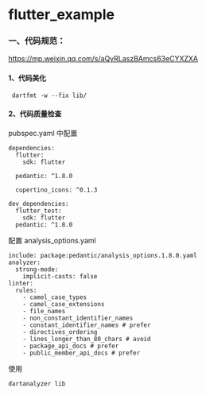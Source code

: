 # flutter_example

### 一、代码规范：
https://mp.weixin.qq.com/s/aQyRLaszBAmcs63eCYXZXA

#### 1、代码美化
```
 dartfmt -w --fix lib/
```

#### 2、代码质量检查
pubspec.yaml 中配置
```
dependencies:
  flutter:
    sdk: flutter

  pedantic: ^1.8.0

  cupertino_icons: ^0.1.3

dev_dependencies:
  flutter_test:
    sdk: flutter
  pedantic: ^1.8.0

```

配置 analysis_options.yaml

```
include: package:pedantic/analysis_options.1.8.0.yaml
analyzer:
  strong-mode:
    implicit-casts: false
linter:
  rules:
    - camel_case_types
    - camel_case_extensions
    - file_names
    - non_constant_identifier_names
    - constant_identifier_names # prefer
    - directives_ordering
    - lines_longer_than_80_chars # avoid
    - package_api_docs # prefer
    - public_member_api_docs # prefer
```

使用
```
dartanalyzer lib

```